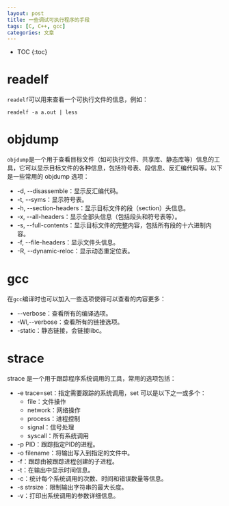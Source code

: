 ```yaml
---
layout: post
title: 一些调试可执行程序的手段
tags: [C, C++, gcc]
categories: 文章
---
```


* TOC
{:toc}

# readelf

`readelf`可以用来查看一个可执行文件的信息，例如：

```shell
readelf -a a.out | less
```

# objdump

`objdump`是一个用于查看目标文件（如可执行文件、共享库、静态库等）信息的工具，它可以显示目标文件的各种信息，包括符号表、段信息、反汇编代码等。以下是一些常用的 objdump 选项：

- -d, --disassemble：显示反汇编代码。
- -t, --syms：显示符号表。
- -h, --section-headers：显示目标文件的段（section）头信息。
- -x, --all-headers：显示全部头信息（包括段头和符号表等）。
- -s, --full-contents：显示目标文件的完整内容，包括所有段的十六进制内容。
- -f, --file-headers：显示文件头信息。
- -R, --dynamic-reloc：显示动态重定位表。

# gcc

在`gcc`编译时也可以加入一些选项使得可以查看的内容更多：

- --verbose：查看所有的编译选项。
- -Wl,--verbose：查看所有的链接选项。
- -static：静态链接，会链接libc。

# strace

strace 是一个用于跟踪程序系统调用的工具，常用的选项包括：

- -e trace=set：指定需要跟踪的系统调用，set 可以是以下之一或多个：
  - file：文件操作
  - network：网络操作
  - process：进程控制
  - signal：信号处理
  - syscall：所有系统调用
- -p PID：跟踪指定PID的进程。
- -o filename：将输出写入到指定的文件中。
- -f：跟踪由被跟踪进程创建的子进程。
- -t：在输出中显示时间信息。
- -c：统计每个系统调用的次数、时间和错误数量等信息。
- -s strsize：限制输出字符串的最大长度。
- -v：打印出系统调用的参数详细信息。
